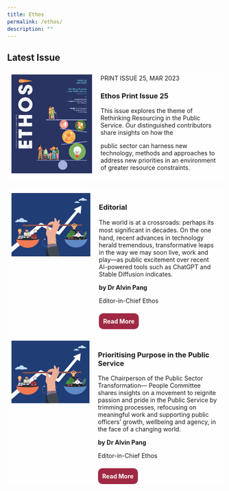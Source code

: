 ```yaml
---
title: Ethos
permalink: /ethos/
description: ""
---
```

<style>
.button1 a
{
	border-radius:10px;
	padding:10px;
	background-color: #9f2943;
	color: white;
	text-decoration: none;
	font-weight: bold;
}
	
.grid-container
	{
  display: grid;
  grid-template-columns: auto auto auto;

}

.grid-item {
  background-color: rgba(255, 255, 255, 0.8);
  padding:10px;
}	

.whatsnew h3
	{
	color:#9f2943;
	}
	

	
</style>

<h2>Latest Issue</h2>

<div class="grid-container">
<div class="grid-item">
<img src="/images/Ethos_Images/Ethos_Issue_25/ETHOS_APR2023_Cover.jpg">
</div>

<div id="description" class="grid-item">
PRINT ISSUE 25, MAR 2023
<h3>Ethos Print Issue 25</h3>	
<p>This issue explores the theme of Rethinking Resourcing in the Public Service. Our distinguished contributors share insights on how the

public sector can harness new technology, methods and approaches to address new priorities in an environment of greater resource constraints.</p>	
</div>

</div>

<br>

<div class="grid-container">
	
<div id="editorial" class="grid-item">
<img src="/images/Ethos_Images/Ethos_Issue_25/ETHOS_APR2023_GabrielLim.jpg">
</div>
	
<div id="text" class="grid-item">
<h3>Editorial </h3>
<p>	
The world is at a crossroads: perhaps its most signiﬁcant in decades. On the one hand, recent advances in technology herald tremendous, transformative leaps in the way we may soon live, work and play—as public excitement over recent AI-powered tools such as ChatGPT and Stable Diffusion indicates.
</p>
<b>by Dr Alvin Pang</b>
<figcaption>
<p>Editor-in-Chief Ethos</p>
</figcaption><br>	
<div class="button1"><a href="#">Read More</a></div><br>	

	
</div>
	
</div>

<div id="editorial" class="grid-container">
	
<div class="grid-item">
<img src="/images/Ethos_Images/Ethos_Issue_25/ETHOS_APR2023_GabrielLim.jpg">
</div>
	
<div id="text" class="grid-item">
<h3> Prioritising Purpose  
in the Public Service</h3>
<p>	
The Chairperson  
of  the Public Sector 
Transformation— 
People Committee shares 
insights on a movement 
to reignite passion and 
pride in the Public Service 
by trimming processes, 
refocusing on meaningful 
work and supporting public 
officers’ growth, wellbeing 
and agency, in the face  
of a changing world.
</p>
<b>by Dr Alvin Pang</b>
<figcaption>
<p>Editor-in-Chief Ethos</p>
</figcaption><br>	
<div class="button1"><a href="#">Read More</a></div>
	
</div>
	
</div>